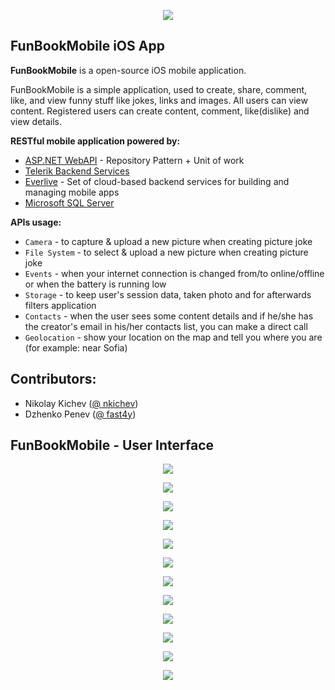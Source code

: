 <p align="center"><a href="http://academy.telerik.com/"><img src="https://raw.github.com/flextry/Telerik-Academy/master/Programming%20with%20C%23/Codes/Other/Telerik.png" /></a></p>

## FunBookMobile iOS App

**FunBookMobile** is a open-source iOS mobile application.

FunBookMobile is a simple application, used to create, share, comment, like, and view funny stuff like jokes, links and images. All users can view content. Registered users can create content, comment, like(dislike) and view details.

**RESTful mobile application powered by:**
- [ASP.NET WebAPI](http://www.asp.net/web-api) - Repository Pattern + Unit of work
- [Telerik Backend Services](http://www.telerik.com/backend-services)
- [Everlive](https://www.everlive.com/) - Set of cloud-based backend services for building and managing mobile apps
- [Microsoft SQL Server](http://www.microsoft.com/en-us/server-cloud/products/sql-server/)

**APIs usage:**
* `Camera` - to capture & upload a new picture when creating picture joke
* `File System` - to select & upload a new picture when creating picture joke
* `Events` - when your internet connection is changed from/to online/offline or when the battery is running low
* `Storage` - to keep user's session data, taken photo and for afterwards filters application
* `Contacts` - when the user sees some content details and if he/she has the creator's email in his/her contacts list, you can make a direct call
* `Geolocation` - show your location on the map and tell you where you are (for example: near Sofia)

## Contributors:
* Nikolay Kichev ([@ nkichev](https://github.com/nkichev))
* Dzhenko Penev ([@ fast4y](https://github.com/fast4y))

## FunBookMobile - User Interface
<p align="center"><img src="https://raw.githubusercontent.com/fast4y/FunBookMobile/master/images/1.png" /></p>
<p align="center"><img src="https://raw.githubusercontent.com/fast4y/FunBookMobile/master/images/2.png" /></p>
<p align="center"><img src="https://raw.githubusercontent.com/fast4y/FunBookMobile/master/images/3.png" /></p>
<p align="center"><img src="https://raw.githubusercontent.com/fast4y/FunBookMobile/master/images/4.png" /></p>
<p align="center"><img src="https://raw.githubusercontent.com/fast4y/FunBookMobile/master/images/5.png" /></p>
<p align="center"><img src="https://raw.githubusercontent.com/fast4y/FunBookMobile/master/images/6.png" /></p>
<p align="center"><img src="https://raw.githubusercontent.com/fast4y/FunBookMobile/master/images/7.png" /></p>
<p align="center"><img src="https://raw.githubusercontent.com/fast4y/FunBookMobile/master/images/8.png" /></p>
<p align="center"><img src="https://raw.githubusercontent.com/fast4y/FunBookMobile/master/images/9.png" /></p>
<p align="center"><img src="https://raw.githubusercontent.com/fast4y/FunBookMobile/master/images/10.png" /></p>
<p align="center"><img src="https://raw.githubusercontent.com/fast4y/FunBookMobile/master/images/11.png" /></p>
<p align="center"><img src="https://raw.githubusercontent.com/fast4y/FunBookMobile/master/images/12.png" /></p>
